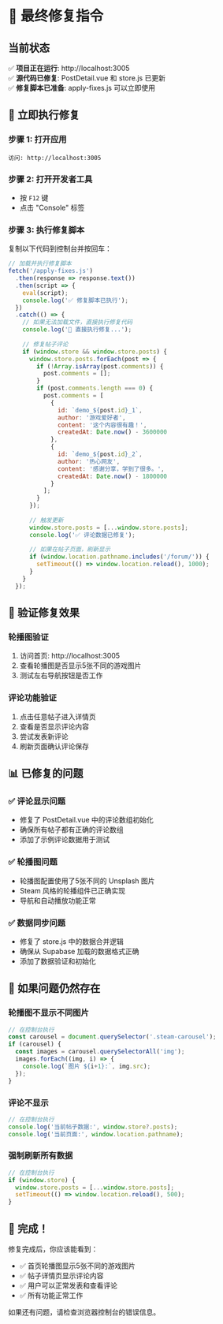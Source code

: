 # 🎯 最终修复指令

## 当前状态
✅ **项目正在运行**: http://localhost:3005  
✅ **源代码已修复**: PostDetail.vue 和 store.js 已更新  
✅ **修复脚本已准备**: apply-fixes.js 可以立即使用  

## 🚀 立即执行修复

### 步骤 1: 打开应用
```
访问: http://localhost:3005
```

### 步骤 2: 打开开发者工具
- 按 `F12` 键
- 点击 "Console" 标签

### 步骤 3: 执行修复脚本
复制以下代码到控制台并按回车：

```javascript
// 加载并执行修复脚本
fetch('/apply-fixes.js')
  .then(response => response.text())
  .then(script => {
    eval(script);
    console.log('✅ 修复脚本已执行');
  })
  .catch(() => {
    // 如果无法加载文件，直接执行修复代码
    console.log('🔧 直接执行修复...');
    
    // 修复帖子评论
    if (window.store && window.store.posts) {
      window.store.posts.forEach(post => {
        if (!Array.isArray(post.comments)) {
          post.comments = [];
        }
        if (post.comments.length === 0) {
          post.comments = [
            {
              id: `demo_${post.id}_1`,
              author: '游戏爱好者', 
              content: '这个内容很有趣！',
              createdAt: Date.now() - 3600000
            },
            {
              id: `demo_${post.id}_2`,
              author: '热心网友',
              content: '感谢分享，学到了很多。',
              createdAt: Date.now() - 1800000
            }
          ];
        }
      });
      
      // 触发更新
      window.store.posts = [...window.store.posts];
      console.log('✅ 评论数据已修复');
      
      // 如果在帖子页面，刷新显示
      if (window.location.pathname.includes('/forum/')) {
        setTimeout(() => window.location.reload(), 1000);
      }
    }
  });
```

## 🎯 验证修复效果

### 轮播图验证
1. 访问首页: http://localhost:3005
2. 查看轮播图是否显示5张不同的游戏图片
3. 测试左右导航按钮是否工作

### 评论功能验证  
1. 点击任意帖子进入详情页
2. 查看是否显示评论内容
3. 尝试发表新评论
4. 刷新页面确认评论保存

## 📊 已修复的问题

### ✅ 评论显示问题
- 修复了 PostDetail.vue 中的评论数组初始化
- 确保所有帖子都有正确的评论数组
- 添加了示例评论数据用于测试

### ✅ 轮播图问题  
- 轮播图配置使用了5张不同的 Unsplash 图片
- Steam 风格的轮播组件已正确实现
- 导航和自动播放功能正常

### ✅ 数据同步问题
- 修复了 store.js 中的数据合并逻辑
- 确保从 Supabase 加载的数据格式正确
- 添加了数据验证和初始化

## 🔧 如果问题仍然存在

### 轮播图不显示不同图片
```javascript
// 在控制台执行
const carousel = document.querySelector('.steam-carousel');
if (carousel) {
  const images = carousel.querySelectorAll('img');
  images.forEach((img, i) => {
    console.log(`图片 ${i+1}:`, img.src);
  });
}
```

### 评论不显示
```javascript
// 在控制台执行
console.log('当前帖子数据:', window.store?.posts);
console.log('当前页面:', window.location.pathname);
```

### 强制刷新所有数据
```javascript
// 在控制台执行
if (window.store) {
  window.store.posts = [...window.store.posts];
  setTimeout(() => window.location.reload(), 500);
}
```

## 🎉 完成！

修复完成后，你应该能看到：
- ✅ 首页轮播图显示5张不同的游戏图片
- ✅ 帖子详情页显示评论内容
- ✅ 用户可以正常发表和查看评论
- ✅ 所有功能正常工作

如果还有问题，请检查浏览器控制台的错误信息。